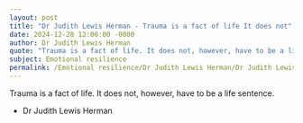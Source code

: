 ```yaml
---
layout: post
title: "Dr Judith Lewis Herman - Trauma is a fact of life It does not"
date: 2024-12-28 12:00:00 -0000
author: Dr Judith Lewis Herman
quote: "Trauma is a fact of life. It does not, however, have to be a life sentence."
subject: Emotional resilience
permalink: /Emotional resilience/Dr Judith Lewis Herman/Dr Judith Lewis Herman - Trauma is a fact of life It does not
---
```


Trauma is a fact of life. It does not, however, have to be a life sentence.

- Dr Judith Lewis Herman
